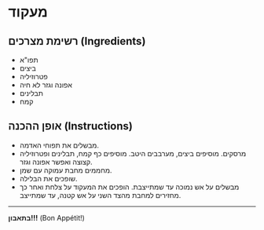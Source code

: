 # מעקוד

## רשימת מצרכים (Ingredients)
- תפו"א
- ביצים
- פטרוזיליה
- אפונה וגזר לא חיה
- תבלינים
- קמח


## אופן ההכנה (Instructions)
- מבשלים את תפוחי האדמה.
- מרסקים.
מוסיפים ביצים, מערבבים היטב.
מוסיפים כף קמח, תבלינים ופטרוזיליה קצוצה ואפשר אפונה וגזר.
- מחממים מחבת עמוקה עם שמן.
- שופכים את הבלילה.
- מבשלים על אש נמוכה עד שמתייצבת.
הופכים את המעקוד על צלחת ואחר כך מחזירים למחבת מהצד השני על אש קטנה, עד שמתייצב.

---
**בתאבון!!!** (Bon Appétit!)
